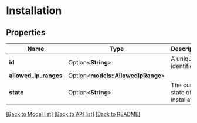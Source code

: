 # Installation

## Properties

Name | Type | Description | Notes
------------ | ------------- | ------------- | -------------
**id** | Option<**String**> | A unique identifier | [optional]
**allowed_ip_ranges** | Option<[**models::AllowedIpRange**](AllowedIPRange.md)> |  | [optional]
**state** | Option<**String**> | The current state of the installation | [optional]

[[Back to Model list]](../README.md#documentation-for-models) [[Back to API list]](../README.md#documentation-for-api-endpoints) [[Back to README]](../README.md)


